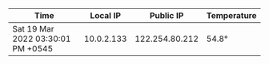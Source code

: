 | Time     | Local IP | Public IP | Temperature |
| ----------- | ----------- | ----------- | ----------- |
| Sat 19 Mar 2022 03:30:01 PM +0545      | 10.0.2.133     | 122.254.80.212  | 54.8° |
